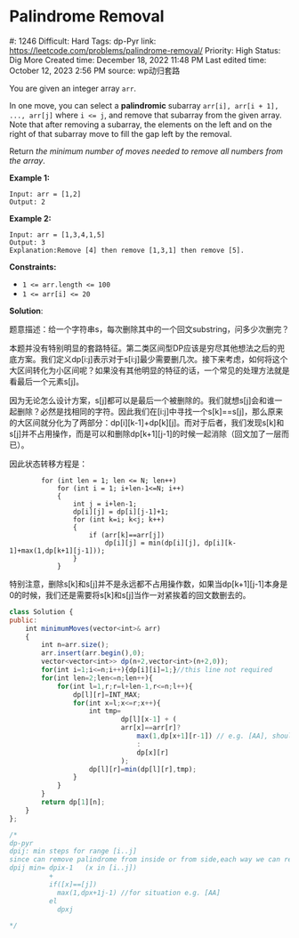 # Palindrome Removal

#: 1246
Difficult: Hard
Tags: dp-Pyr
link: https://leetcode.com/problems/palindrome-removal/
Priority: High
Status: Dig More
Created time: December 18, 2022 11:48 PM
Last edited time: October 12, 2023 2:56 PM
source: wp动归套路

You are given an integer array `arr`.

In one move, you can select a **palindromic** subarray `arr[i], arr[i + 1], ..., arr[j]` where `i <= j`, and remove that subarray from the given array. Note that after removing a subarray, the elements on the left and on the right of that subarray move to fill the gap left by the removal.

Return *the minimum number of moves needed to remove all numbers from the array*.

**Example 1:**

```
Input: arr = [1,2]
Output: 2

```

**Example 2:**

```
Input: arr = [1,3,4,1,5]
Output: 3
Explanation:Remove [4] then remove [1,3,1] then remove [5].

```

**Constraints:**

- `1 <= arr.length <= 100`
- `1 <= arr[i] <= 20`

**Solution**:

题意描述：给一个字符串s，每次删除其中的一个回文substring，问多少次删完？

本题并没有特别明显的套路特征。第二类区间型DP应该是穷尽其他想法之后的兜底方案。我们定义dp[i:j]表示对于s[i:j]最少需要删几次。接下来考虑，如何将这个大区间转化为小区间呢？如果没有其他明显的特征的话，一个常见的处理方法就是看最后一个元素s[j]。

因为无论怎么设计方案，s[j]都可以是最后一个被删除的。我们就想s[j]会和谁一起删除？必然是找相同的字符。因此我们在[i:j]中寻找一个s[k]==s[j]，那么原来的大区间就分化为了两部分：dp[i][k-1]+dp[k][j]。而对于后者，我们发现s[k]和s[j]并不占用操作，而是可以和删除dp[k+1][j-1]的时候一起消除（回文加了一层而已）。

因此状态转移方程是：

```
        for (int len = 1; len <= N; len++)
            for (int i = 1; i+len-1<=N; i++)
            {
                int j = i+len-1;
                dp[i][j] = dp[i][j-1]+1;
                for (int k=i; k<j; k++)
                {
                    if (arr[k]==arr[j])
                        dp[i][j] = min(dp[i][j], dp[i][k-1]+max(1,dp[k+1][j-1]));
                }
            }
```

特别注意，删除s[k]和s[j]并不是永远都不占用操作数，如果当dp[k+1][j-1]本身是0的时候，我们还是需要将s[k]和s[j]当作一对紧挨着的回文数删去的。

```jsx
class Solution {
public:
    int minimumMoves(vector<int>& arr) 
    {
        int n=arr.size();
        arr.insert(arr.begin(),0);
        vector<vector<int>> dp(n+2,vector<int>(n+2,0));
        for(int i=1;i<=n;i++){dp[i][i]=1;}//this line not required
        for(int len=2;len<=n;len++){
            for(int l=1,r;r=l+len-1,r<=n;l++){
                dp[l][r]=INT_MAX;
                for(int x=l;x<=r;x++){
                    int tmp=
                            dp[l][x-1] + (
                            arr[x]==arr[r]?
                                max(1,dp[x+1][r-1]) // e.g. [AA], should be 1 but not 0
                                :
                                dp[x][r]
                            );
                    dp[l][r]=min(dp[l][r],tmp);
                }
            }
        }
        return dp[1][n];
    }
};

/*
dp-pyr
dpij: min steps for range [i..j]
since can remove palindrome from inside or from side,each way we can remove edge in the end, so consider rm [x..j] in the end
dpij min= dpix-1   (x in [i..j])
          + 
          if([x]==[j])
            max(1,dpx+1j-1) //for situation e.g. [AA]
          el
            dpxj
          
*/
```